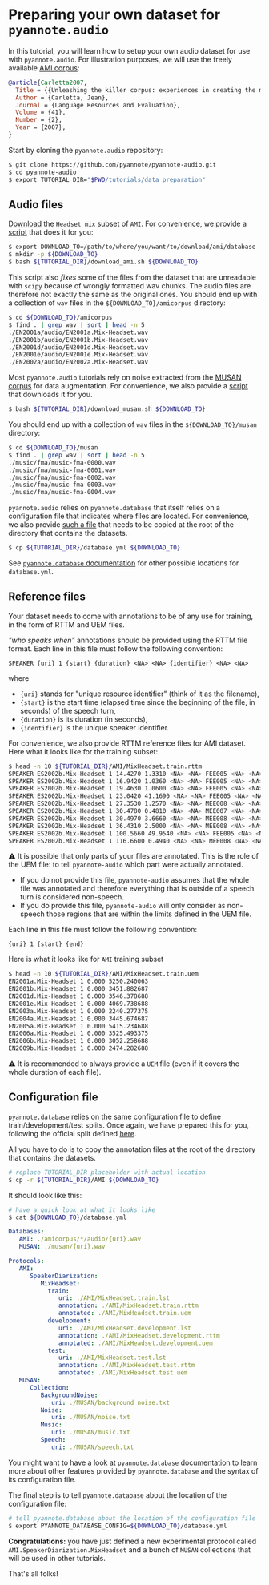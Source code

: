 # Preparing your own dataset for `pyannote.audio`

In this tutorial, you will learn how to setup your own audio dataset for use with `pyannote.audio`.
For illustration purposes, we will use the freely available [AMI corpus](http://groups.inf.ed.ac.uk/ami/corpus):

```bibtex
@article{Carletta2007,
  Title = {{Unleashing the killer corpus: experiences in creating the multi-everything AMI Meeting Corpus}},
  Author = {Carletta, Jean},
  Journal = {Language Resources and Evaluation},
  Volume = {41},
  Number = {2},
  Year = {2007},
}
```

Start by cloning the `pyannote.audio` repository:

```bash
$ git clone https://github.com/pyannote/pyannote-audio.git
$ cd pyannote-audio
$ export TUTORIAL_DIR="$PWD/tutorials/data_preparation"
```

## Audio files

[Download](http://groups.inf.ed.ac.uk/ami/download/) the `Headset mix` subset of `AMI`.  For convenience, we provide a [script](./download_ami.sh) that does it for you:

```bash
$ export DOWNLOAD_TO=/path/to/where/you/want/to/download/ami/database
$ mkdir -p ${DOWNLOAD_TO}
$ bash ${TUTORIAL_DIR}/download_ami.sh ${DOWNLOAD_TO}
```

This script also *fixes* some of the files from the dataset that are unreadable with `scipy` because of wrongly formatted wav chunks. The audio files are therefore not exactly the same as the original ones. You should end up with a collection of `wav` files in the `${DOWNLOAD_TO}/amicorpus` directory:

```bash
$ cd ${DOWNLOAD_TO}/amicorpus
$ find . | grep wav | sort | head -n 5
./EN2001a/audio/EN2001a.Mix-Headset.wav
./EN2001b/audio/EN2001b.Mix-Headset.wav
./EN2001d/audio/EN2001d.Mix-Headset.wav
./EN2001e/audio/EN2001e.Mix-Headset.wav
./EN2002a/audio/EN2002a.Mix-Headset.wav
```

Most `pyannote.audio` tutorials rely on noise extracted from the [MUSAN corpus](http://www.openslr.org/resources/17/musan.tar.gz) for data augmentation.
For convenience, we also provide a [script](./download_musan.sh) that downloads it for you.

```bash
$ bash ${TUTORIAL_DIR}/download_musan.sh ${DOWNLOAD_TO}
```

You should end up with a collection of `wav` files in the `${DOWNLOAD_TO}/musan` directory:

```bash
$ cd ${DOWNLOAD_TO}/musan
$ find . | grep wav | sort | head -n 5
./music/fma/music-fma-0000.wav
./music/fma/music-fma-0001.wav
./music/fma/music-fma-0002.wav
./music/fma/music-fma-0003.wav
./music/fma/music-fma-0004.wav
```

`pyannote.audio` relies on `pyannote.database` that itself relies on a configuration file that indicates where files are located.
For convenience, we also provide [such a file](./database.yml) that needs to be copied at the root of the directory that contains the datasets.

```bash
$ cp ${TUTORIAL_DIR}/database.yml ${DOWNLOAD_TO}
```

See [`pyannote.database` documentation](https://github.com/pyannote/pyannote-database#preprocessors) for other possible locations for `database.yml`.

## Reference files

Your dataset needs to come with annotations to be of any use for training, in the form of RTTM and UEM files.

*"who speaks when"* annotations should be provided using the RTTM file format. Each line in this file must follow the following convention:

```
SPEAKER {uri} 1 {start} {duration} <NA> <NA> {identifier} <NA> <NA>
```

where
* `{uri}` stands for "unique resource identifier" (think of it as the filename),
* `{start}` is the start time (elapsed time since the beginning of the file, in seconds) of the speech turn,
* `{duration}` is its duration (in seconds),
* `{identifier}` is the unique speaker identifier.

For convenience, we also provide RTTM reference files for AMI dataset.
Here what it looks like for the training subset:

```bash
$ head -n 10 ${TUTORIAL_DIR}/AMI/MixHeadset.train.rttm
SPEAKER ES2002b.Mix-Headset 1 14.4270 1.3310 <NA> <NA> FEE005 <NA> <NA>
SPEAKER ES2002b.Mix-Headset 1 16.9420 1.0360 <NA> <NA> FEE005 <NA> <NA>
SPEAKER ES2002b.Mix-Headset 1 19.4630 1.0600 <NA> <NA> FEE005 <NA> <NA>
SPEAKER ES2002b.Mix-Headset 1 23.0420 41.1690 <NA> <NA> FEE005 <NA> <NA>
SPEAKER ES2002b.Mix-Headset 1 27.3530 1.2570 <NA> <NA> MEE008 <NA> <NA>
SPEAKER ES2002b.Mix-Headset 1 30.4780 0.4810 <NA> <NA> MEE007 <NA> <NA>
SPEAKER ES2002b.Mix-Headset 1 30.4970 3.6660 <NA> <NA> MEE008 <NA> <NA>
SPEAKER ES2002b.Mix-Headset 1 36.4310 2.5000 <NA> <NA> MEE008 <NA> <NA>
SPEAKER ES2002b.Mix-Headset 1 100.5660 49.9540 <NA> <NA> FEE005 <NA> <NA>
SPEAKER ES2002b.Mix-Headset 1 116.6600 0.4940 <NA> <NA> MEE008 <NA> <NA>
```

:warning: It is possible that only parts of your files are annotated. This is the role of the UEM file: to tell `pyannote-audio` which part were actually annotated.
* If you do not provide this file, `pyannote-audio` assumes that the whole file was annotated and therefore everything that is outside of a speech turn is considered non-speech.
* If you do provide this file, `pyannote-audio` will only consider as non-speech those regions that are within the limits defined in the UEM file.

Each line in this file must follow the following convention:

```
{uri} 1 {start} {end}
```

Here is what it looks like for `AMI` training subset

```bash
$ head -n 10 ${TUTORIAL_DIR}/AMI/MixHeadset.train.uem
EN2001a.Mix-Headset 1 0.000 5250.240063
EN2001b.Mix-Headset 1 0.000 3451.882687
EN2001d.Mix-Headset 1 0.000 3546.378688
EN2001e.Mix-Headset 1 0.000 4069.738688
EN2003a.Mix-Headset 1 0.000 2240.277375
EN2004a.Mix-Headset 1 0.000 3445.674687
EN2005a.Mix-Headset 1 0.000 5415.234688
EN2006a.Mix-Headset 1 0.000 3525.493375
EN2006b.Mix-Headset 1 0.000 3052.258688
EN2009b.Mix-Headset 1 0.000 2474.282688
```

:warning: It is recommended to always provide a `UEM` file (even if it covers the whole duration of each file).

## Configuration file

`pyannote.database` relies on the same configuration file to define train/development/test splits. Once again, we have prepared this for you, following the official split defined [here](http://groups.inf.ed.ac.uk/ami/corpus/datasets.shtml).

All you have to do is to copy the annotation files at the root of the directory that contains the datasets.

```bash
# replace TUTORIAL_DIR placeholder with actual location
$ cp -r ${TUTORIAL_DIR}/AMI ${DOWNLOAD_TO}
```

It should look like this:

```bash
# have a quick look at what it looks like
$ cat ${DOWNLOAD_TO}/database.yml
```

```yaml
Databases:
   AMI: ./amicorpus/*/audio/{uri}.wav
   MUSAN: ./musan/{uri}.wav

Protocols:
   AMI:
      SpeakerDiarization:
         MixHeadset:
           train:
              uri: ./AMI/MixHeadset.train.lst
              annotation: ./AMI/MixHeadset.train.rttm
              annotated: ./AMI/MixHeadset.train.uem
           development:
              uri: ./AMI/MixHeadset.development.lst
              annotation: ./AMI/MixHeadset.development.rttm
              annotated: ./AMI/MixHeadset.development.uem
           test:
              uri: ./AMI/MixHeadset.test.lst
              annotation: ./AMI/MixHeadset.test.rttm
              annotated: ./AMI/MixHeadset.test.uem
   MUSAN:
      Collection:
         BackgroundNoise:
            uri: ./MUSAN/background_noise.txt
         Noise:
            uri: ./MUSAN/noise.txt
         Music:
            uri: ./MUSAN/music.txt
         Speech:
            uri: ./MUSAN/speech.txt

```

You might want to have a look at `pyannote.database` [documentation](http://github.com/pyannote/pyannote-database) to learn more about other features provided by `pyannote.database` and the syntax of its configuration file.

The final step is to tell `pyannote.database` about the location of the configuration file:

```bash
# tell pyannote.database about the location of the configuration file
$ export PYANNOTE_DATABASE_CONFIG=${DOWNLOAD_TO}/database.yml
```

**Congratulations:** you have just defined a new experimental protocol called `AMI.SpeakerDiarization.MixHeadset` and a bunch of `MUSAN` collections that will be used in other tutorials.

That's all folks!
